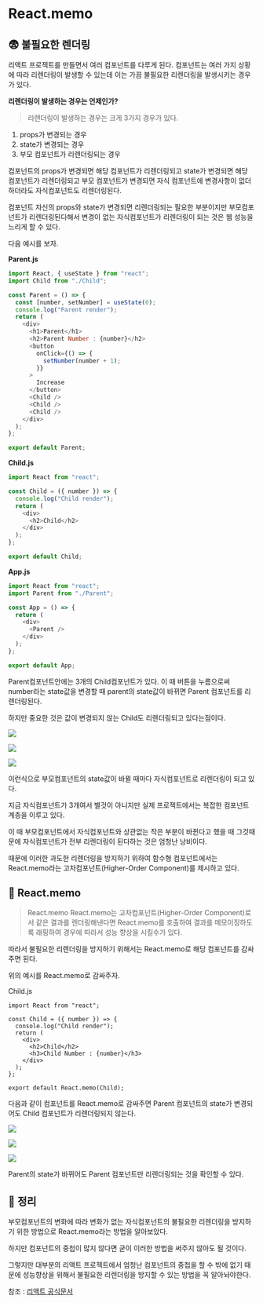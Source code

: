 # React.memo

## 😨 불필요한 렌더링

리액트 프로젝트를 만들면서 여러 컴포넌트를 다루게 된다.
컴포넌트는 여러 가지 상황에 따라 리렌더링이 발생할 수 있는데 이는 가끔 불필요한 리렌더링을 발생시키는 경우가 있다.

**리렌더링이 발생하는 경우는 언제인가?**

> 리렌더링이 발생하는 경우는 크게 3가지 경우가 있다.

1. props가 변경되는 경우
2. state가 변경되는 경우
3. 부모 컴포넌트가 리렌더링되는 경우

컴포넌트의 props가 변경되면 해당 컴포넌트가 리렌더링되고
state가 변경되면 해당 컴포넌트가 리렌더링되고
부모 컴포넌트가 변경되면 자식 컴포넌트에 변경사항이 없더하더라도 자식컴포넌트도 리렌더링된다.

컴포넌트 자신의 props와 state가 변경되면 리렌더링되는 필요한 부분이지만 부모컴포넌트가 리렌더링된다해서 변경이 없는 자식컴포넌트가 리렌더링이 되는 것은 웹 성능을 느리게 할 수 있다.

다음 예시를 보자.

**Parent.js**

```js
import React, { useState } from "react";
import Child from "./Child";

const Parent = () => {
  const [number, setNumber] = useState(0);
  console.log("Parent render");
  return (
    <div>
      <h1>Parent</h1>
      <h2>Parent Number : {number}</h2>
      <button
        onClick={() => {
          setNumber(number + 1);
        }}
      >
        Increase
      </button>
      <Child />
      <Child />
      <Child />
    </div>
  );
};

export default Parent;
```

**Child.js**

```js
import React from "react";

const Child = ({ number }) => {
  console.log("Child render");
  return (
    <div>
      <h2>Child</h2>
    </div>
  );
};

export default Child;
```

**App.js**

```js
import React from "react";
import Parent from "./Parent";

const App = () => {
  return (
    <div>
      <Parent />
    </div>
  );
};

export default App;
```

Parent컴포넌트안에는 3개의 Child컴포넌트가 있다.
이 때 버튼을 누름으로써 number라는 state값을 변경할 때 parent의 state값이 바뀌면 Parent 컴포넌트를 리렌더링된다.

하지만 중요한 것은 값이 변경되지 않는 Child도 리렌더링되고 있다는점이다.

![](https://images.velog.io/images/kcj_dev96/post/292363c1-5c12-40e6-8cd9-55d8e6930371/1.png)

![](https://images.velog.io/images/kcj_dev96/post/b0fff501-b92f-4c32-819b-f17f8f5f02a8/2.png)

![](https://images.velog.io/images/kcj_dev96/post/4245b556-fc4e-44e1-a126-d66b757cd22b/3.png)

이런식으로 부모컴포넌트의 state값이 바뀔 때마다 자식컴포넌트로 리렌더링이 되고 있다.

지금 자식컴포넌트가 3개여서 별것이 아니지만 실제 프로젝트에서는 복잡한 컴포넌트 계층을 이루고 있다.

이 때 부모컴포넌트에서 자식컴포넌트와 상관없는 작은 부분이 바뀐다고 했을 때 그것때문에 자식컴포넌트가 전부 리렌더링이 된다하는 것은 엄청난 낭비이다.

때문에 이러한 과도한 리렌더링을 방지하기 위하여 함수형 컴포넌트에서는 React.memo라는 고차컴포넌트(Higher-Order Component)를 제시하고 있다.

## 💊 React.memo

> React.memo
> React.memo는 고차컴포넌트(Higher-Order Component)로서 같은 결과를 렌더링해낸다면 React.memo를 호출하여 결과를 메모이징하도록 래핑하여 경우에 따라서 성능 향상을 시킬수가 있다.

따라서 불필요한 리렌더링을 방지하기 위해서는 React.memo로 해당 컴포넌트를 감싸주면 된다.

위의 예시를 React.memo로 감싸주자.

Child.js

```
import React from "react";

const Child = ({ number }) => {
  console.log("Child render");
  return (
    <div>
      <h2>Child</h2>
      <h3>Child Number : {number}</h3>
    </div>
  );
};

export default React.memo(Child);

```

다음과 같이 컴포넌트를 React.memo로 감싸주면 Parent 컴포넌트의 state가 변경되어도 Child 컴포넌트가 리렌더링되지 않는다.

![](https://images.velog.io/images/kcj_dev96/post/7cce35ca-1ba6-4154-b279-e8004a2664f3/4.png)

![](https://images.velog.io/images/kcj_dev96/post/f18bbc28-9a8e-4ac5-921d-3bd5fc29bd11/5.png)

![](https://images.velog.io/images/kcj_dev96/post/cc5f029c-9fef-4324-9c7a-6ddd8a63b7d7/6.png)

Parent의 state가 바뀌어도 Parent 컴포넌트만 리렌더링되는 것을 확인할 수 있다.

## 👋 정리

부모컴포넌트의 변화에 따라 변화가 없는 자식컴포넌트의 불필요한 리렌더링을 방지하기 위한 방법으로 React.memo라는 방법을 알아보았다.

하지만 컴포넌트의 중첩이 많지 않다면 굳이 이러한 방법을 써주지 않아도 될 것이다.

그렇지만 대부분의 리액트 프로젝트에서 엄청난 컴포넌트의 중첩을 할 수 밖에 없기 때문에 성능향상을 위해서 불필요한 리렌더링을 방지할 수 있는 방법을 꼭 알아놔야한다.

참조 : [ 리액트 공식문서](https://ko.reactjs.org/docs/react-api.html#reactmemo)
